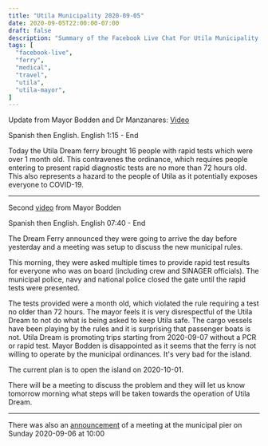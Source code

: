 ```yaml
---
title: "Utila Municipality 2020-09-05"
date: 2020-09-05T22:00:00-07:00
draft: false
description: "Summary of the Facebook Live Chat For Utila Municipality at 2020-09-05 20:00"
tags: [
  "facebook-live",
  "ferry",
  "medical",
  "travel",
  "utila",
  "utila-mayor",
]
---
```


Update from Mayor Bodden and Dr Manzanares:
[Video](https://www.facebook.com/328195770717532/videos/652297108731723/)

Spanish then English. English 1:15 - End

Today the Utila Dream ferry brought 16 people with rapid tests which were over
1 month old. This contravenes the ordinance, which requires people entering to
present rapid diagnostic tests are no more than 72 hours old. This also
represents a hazard to the people of Utila as it potentially exposes everyone
to COVID-19.

---

Second
[video](https://www.facebook.com/328195770717532/videos/1033829903741668) from
Mayor Bodden

Spanish then English. English 07:40 - End

The Dream Ferry announced they were going to arrive the day before yesterday
and a meeting was setup to discuss the new municipal rules.

This morning, they were asked multiple times to provide rapid test results for
everyone who was on board (including crew and SINAGER officials). The municipal
police, navy and national police closed the gate until the rapid tests were
presented.

The tests provided were a month old, which violated the rule requiring a test
no older than 72 hours. The mayor feels it is very disrespectful of the Utila
Dream to not do what is being asked to keep Utila safe. The cargo vessels have
been playing by the rules and it is surprising that passenger boats is not.
Utila Dream is promoting trips starting from 2020-09-07 without a PCR or rapid
test. Mayor Bodden is disappointed as it seems that the ferry is not willing to
operate by the municipal ordinances. It's very bad for the island.

The current plan is to open the island on 2020-10-01.

There will be a meeting to discuss the problem and they will let us know
tomorrow morning what steps will be taken towards the operation of Utila Dream.

---

There was also an
[announcement](https://www.facebook.com/permalink.php?story_fbid=1383501081853657&id=328195770717532)
of a meeting at the municipal pier on Sunday 2020-09-06 at 10:00
